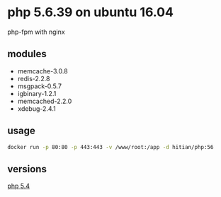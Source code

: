 # php 5.6.39 on ubuntu 16.04

php-fpm with nginx

## modules

* memcache-3.0.8
* redis-2.2.8
* msgpack-0.5.7
* igbinary-1.2.1
* memcached-2.2.0
* xdebug-2.4.1

## usage

```bash
docker run -p 80:80 -p 443:443 -v /www/root:/app -d hitian/php:56
```

## versions

[php 5.4](/hitian/docker-php/tree/php54)